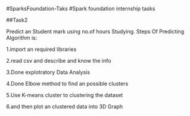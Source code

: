 
#SparksFoundation-Taks
#Spark foundation internship tasks

##Task2

Predict an Student mark using no.of hours Studying. Steps Of Predicting Algorithm is:

1.import an required libraries

2.read csv and describe and know the info

3.Done explotratory Data Analysis

4.Done Elbow method to find an possible clusters

5.Use K-means cluster to clustering the dataset

6.and then plot an clustered data into 3D Graph
